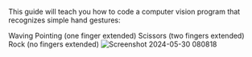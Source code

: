 This guide will teach you how to code a computer vision program that recognizes simple hand gestures:

Waving
Pointing (one finger extended)
Scissors (two fingers extended)
Rock (no fingers extended)
![Screenshot 2024-05-30 080818](https://github.com/arunvijo04/hand-gesture-recognition/assets/108383137/ced0b5c2-9ac8-41c1-b9e5-4ff6be3b630c)
